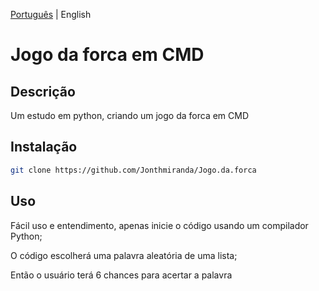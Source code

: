 [Português]() | English
# Jogo da forca em CMD

## Descrição

Um estudo em python, criando um jogo da forca em CMD

## Instalação

```bash
git clone https://github.com/Jonthmiranda/Jogo.da.forca
```

## Uso

Fácil uso e entendimento, apenas inicie o código usando um compilador Python;

O código escolherá uma palavra aleatória de uma lista;

Então o usuário terá 6 chances para acertar a palavra
